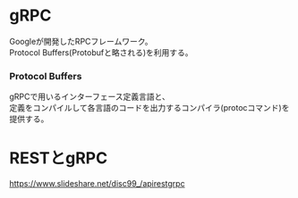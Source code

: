 # gRPC
Googleが開発したRPCフレームワーク。  
Protocol Buffers(Protobufと略される)を利用する。  

### Protocol Buffers
gRPCで用いるインターフェース定義言語と、  
定義をコンパイルして各言語のコードを出力するコンパイラ(protocコマンド)を提供する。  

# RESTとgRPC
https://www.slideshare.net/disc99_/apirestgrpc
